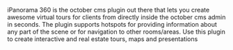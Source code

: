 iPanorama 360 is the october cms plugin out there that lets you create awesome virtual tours for clients from directly inside the october cms admin in seconds.
The plugin supports hotspots for providing information about any part of the scene or for navigation to other rooms/areas.
Use this plugin to create interactive and real estate tours, maps and presentations